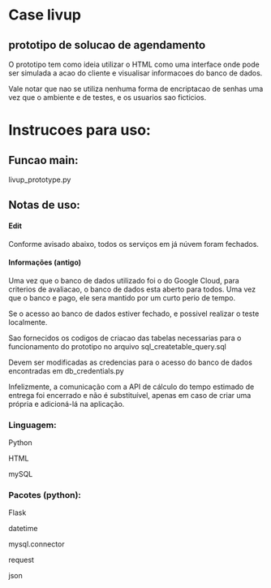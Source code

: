 # Case livup
## prototipo de solucao de agendamento

O prototipo tem como ideia utilizar o HTML como uma interface onde pode ser simulada a acao do cliente e visualisar informacoes do banco de dados.

Vale notar que nao se utiliza nenhuma forma de encriptacao de senhas uma vez que o ambiente e de testes, e os usuarios sao ficticios.

# Instrucoes para uso:

## Funcao main:

livup_prototype.py

## Notas de uso:

#### Edit

Conforme avisado abaixo, todos os serviços em já núvem foram fechados. 

#### Informações (antigo)

Uma vez que o banco de dados utilizado foi o do Google Cloud, para criterios de avaliacao, o banco de dados esta aberto para todos. Uma vez que o banco e pago, ele sera mantido por um curto perio de tempo.

Se o acesso ao banco de dados estiver fechado, e possivel realizar o teste localmente.

Sao fornecidos os codigos de criacao das tabelas necessarias para o funcionamento do prototipo no arquivo sql_createtable_query.sql

Devem ser modificadas as credencias para o acesso do banco de dados encontradas em db_credentials.py

Infelizmente, a comunicação com a API de cálculo do tempo estimado de entrega foi encerrado e não é substituível, apenas em caso de criar uma própria e adicioná-lá na aplicação.

### Linguagem:

Python

HTML 

mySQL

### Pacotes (python):

Flask 

datetime

mysql.connector

request

json

